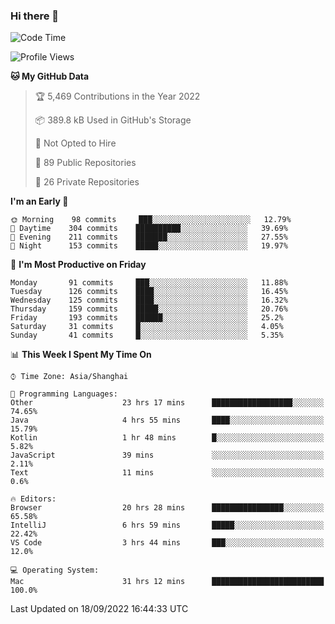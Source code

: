 ### Hi there 👋

<!--
**qbosen/qbosen** is a ✨ _special_ ✨ repository because its `README.md` (this file) appears on your GitHub profile.

Here are some ideas to get you started:

- 🔭 I’m currently working on ...
- 🌱 I’m currently learning ...
- 👯 I’m looking to collaborate on ...
- 🤔 I’m looking for help with ...
- 💬 Ask me about ...
- 📫 How to reach me: ...
- 😄 Pronouns: ...
- ⚡ Fun fact: ...
-->

<!--START_SECTION:waka-->
![Code Time](http://img.shields.io/badge/Code%20Time-972%20hrs%2048%20mins-blue)

![Profile Views](http://img.shields.io/badge/Profile%20Views-16-blue)

**🐱 My GitHub Data** 

> 🏆 5,469 Contributions in the Year 2022
 > 
> 📦 389.8 kB Used in GitHub's Storage 
 > 
> 🚫 Not Opted to Hire
 > 
> 📜 89 Public Repositories 
 > 
> 🔑 26 Private Repositories  
 > 
**I'm an Early 🐤** 

```text
🌞 Morning    98 commits     ███░░░░░░░░░░░░░░░░░░░░░░   12.79% 
🌆 Daytime    304 commits    ██████████░░░░░░░░░░░░░░░   39.69% 
🌃 Evening    211 commits    ███████░░░░░░░░░░░░░░░░░░   27.55% 
🌙 Night      153 commits    █████░░░░░░░░░░░░░░░░░░░░   19.97%

```
📅 **I'm Most Productive on Friday** 

```text
Monday       91 commits     ███░░░░░░░░░░░░░░░░░░░░░░   11.88% 
Tuesday      126 commits    ████░░░░░░░░░░░░░░░░░░░░░   16.45% 
Wednesday    125 commits    ████░░░░░░░░░░░░░░░░░░░░░   16.32% 
Thursday     159 commits    █████░░░░░░░░░░░░░░░░░░░░   20.76% 
Friday       193 commits    ██████░░░░░░░░░░░░░░░░░░░   25.2% 
Saturday     31 commits     █░░░░░░░░░░░░░░░░░░░░░░░░   4.05% 
Sunday       41 commits     █░░░░░░░░░░░░░░░░░░░░░░░░   5.35%

```


📊 **This Week I Spent My Time On** 

```text
⌚︎ Time Zone: Asia/Shanghai

💬 Programming Languages: 
Other                    23 hrs 17 mins      ██████████████████░░░░░░░   74.65% 
Java                     4 hrs 55 mins       ████░░░░░░░░░░░░░░░░░░░░░   15.79% 
Kotlin                   1 hr 48 mins        █░░░░░░░░░░░░░░░░░░░░░░░░   5.82% 
JavaScript               39 mins             ░░░░░░░░░░░░░░░░░░░░░░░░░   2.11% 
Text                     11 mins             ░░░░░░░░░░░░░░░░░░░░░░░░░   0.6%

🔥 Editors: 
Browser                  20 hrs 28 mins      ████████████████░░░░░░░░░   65.58% 
IntelliJ                 6 hrs 59 mins       █████░░░░░░░░░░░░░░░░░░░░   22.42% 
VS Code                  3 hrs 44 mins       ███░░░░░░░░░░░░░░░░░░░░░░   12.0%

💻 Operating System: 
Mac                      31 hrs 12 mins      █████████████████████████   100.0%

```


 Last Updated on 18/09/2022 16:44:33 UTC
<!--END_SECTION:waka-->
